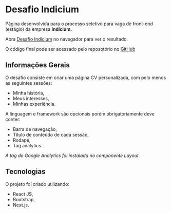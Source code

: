 # Desafio Indicium

Página desenvolvida para o processo seletivo para  vaga de front-end (estágio) da empresa **Indicium.**

Abra [Desafio Indicium](https://desafio-indicium.vercel.app/) no navegador para ver o resultado.

O código final pode ser acessado pelo reposotório no [GitHub](https://github.com/gabieller/desafio-indicum)


## Informações Gerais

O desafio consiste em criar uma página CV personalizada, com pelo menos as seguintes sessões: 

* Minha história,
* Meus interesses,
* Minhas experiência.

A linguagem e framework são opcionais porém obrigatoriamente deve conter: 

* Barra de navegação,
* Título de conteúdo de cada sessão,
* Rodapé,
* Tag analytics.


*A tag do Google Analytics foi instalada no componente Layout.*

## Tecnologias 

O projeto foi criado utilizando: 

* React JS,
* Bootstrap,
* Next.js.